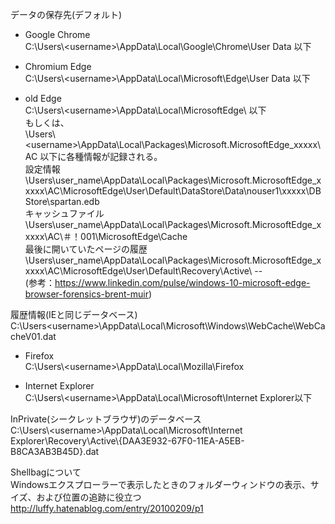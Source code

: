 データの保存先(デフォルト)  
- Google Chrome  
C:\Users\\\<username>\AppData\Local\Google\Chrome\User Data 以下  


- Chromium Edge  
C:\Users\\\<username>\AppData\Local\Microsoft\Edge\User Data 以下  

- old Edge  
C:\Users\\\<username>\AppData\Local\MicrosoftEdge\ 以下  
もしくは、  
\Users\\\<username>\AppData\Local\Packages\Microsoft.MicrosoftEdge_xxxxx\AC 以下に各種情報が記録される。  
設定情報  
\Users\user_name\AppData\Local\Packages\Microsoft.MicrosoftEdge_xxxxx\AC\MicrosoftEdge\User\Default\DataStore\Data\nouser1\xxxxx\DBStore\spartan.edb  
キャッシュファイル  
\Users\user_name\AppData\Local\Packages\Microsoft.MicrosoftEdge_xxxxx\AC\＃！001\MicrosoftEdge\Cache\
最後に開いていたページの履歴  
\Users\user_name\AppData\Local\Packages\Microsoft.MicrosoftEdge_xxxxx\AC\MicrosoftEdge\User\Default\Recovery\Active\  --  
(参考：https://www.linkedin.com/pulse/windows-10-microsoft-edge-browser-forensics-brent-muir)  

履歴情報(IEと同じデータベース)  
C:\Users\<username>\AppData\Local\Microsoft\Windows\WebCache\WebCacheV01.dat  

- Firefox  
C:\Users\\\<username>\AppData\Local\Mozilla\Firefox  

- Internet Explorer  
C:\Users\\\<username>\AppData\Local\Microsoft\Internet Explorer以下  

InPrivate(シークレットブラウザ)のデータベース  
C:\Users\\\<username>\AppData\Local\Microsoft\Internet Explorer\Recovery\Active\\{DAA3E932-67F0-11EA-A5EB-B8CA3AB3B45D}.dat  





Shellbagについて  
Windowsエクスプローラーで表示したときのフォルダーウィンドウの表示、サイズ、および位置の追跡に役立つ  
http://luffy.hatenablog.com/entry/20100209/p1  










